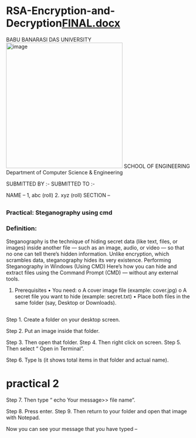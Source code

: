 # RSA-Encryption-and-Decryption[FINAL.docx](https://github.com/user-attachments/files/22748157/FINAL.docx)

BABU BANARASI DAS UNIVERSITY
<img width="317" height="342" alt="image" src="https://github.com/user-attachments/assets/d04d3bd4-9e88-4e5c-9612-8bfa0271a68c" />
SCHOOL OF ENGINEERING 
Department of Computer Science & Engineering


SUBMITTED BY :-                                   	                                                                             SUBMITTED TO :-
                                                          
NAME – 
1, abc (roll)
2. xyz (roll)
SECTION – 


##
### Practical:  Steganography using cmd
### Definition:

Steganography is the technique of hiding secret data (like text, files, or images) inside another file — such as an image, audio, or video — so that no one can tell there’s hidden information.
Unlike encryption, which scrambles data, steganography hides its very existence.
Performing Steganography in Windows (Using CMD)
Here’s how you can hide and extract files using the Command Prompt (CMD) — without any external tools.
1. Prerequisites
•	You need:
o	A cover image file (example: cover.jpg)
o	A secret file you want to hide (example: secret.txt)
•	Place both files in the same folder (say, Desktop or Downloads).
##
Step 1. Create a folder on your desktop screen.
 
Step 2. Put an  image inside that folder.
 
Step 3. Then open that folder.
Step 4. Then right click on screen.
Step 5. Then select “ Open in Terminal”.
 
Step 6. Type ls (it shows total items in  that folder and actual name).





# practical 2
 
Step 7. Then type  “ echo Your message>> file name”.
 
Step 8. Press enter.
Step 9. Then return to your folder and open that image with Notepad.
 
Now you can see your message that you have typed –

